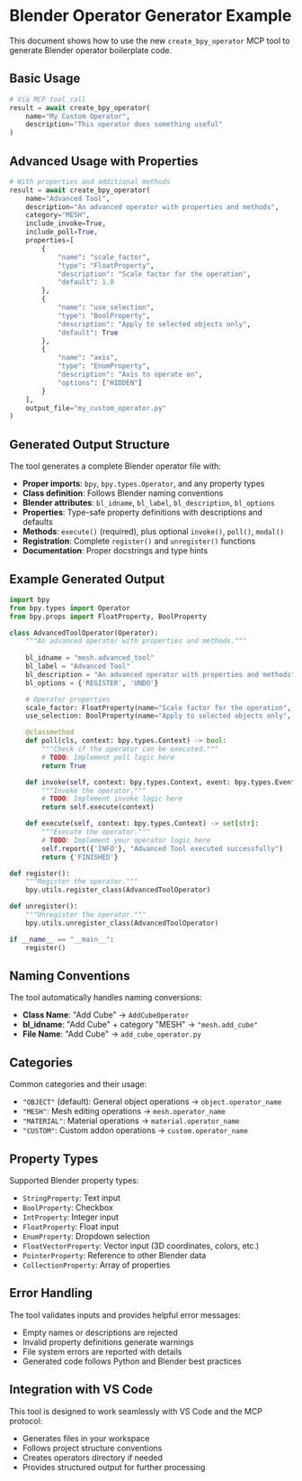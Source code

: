 # Blender Operator Generator Example

This document shows how to use the new `create_bpy_operator` MCP tool to generate Blender operator boilerplate code.

## Basic Usage

```python
# Via MCP tool call
result = await create_bpy_operator(
    name="My Custom Operator",
    description="This operator does something useful"
)
```

## Advanced Usage with Properties

```python
# With properties and additional methods
result = await create_bpy_operator(
    name="Advanced Tool",
    description="An advanced operator with properties and methods",
    category="MESH",
    include_invoke=True,
    include_poll=True,
    properties=[
        {
            "name": "scale_factor",
            "type": "FloatProperty",
            "description": "Scale factor for the operation",
            "default": 1.0
        },
        {
            "name": "use_selection",
            "type": "BoolProperty", 
            "description": "Apply to selected objects only",
            "default": True
        },
        {
            "name": "axis",
            "type": "EnumProperty",
            "description": "Axis to operate on",
            "options": ["HIDDEN"]
        }
    ],
    output_file="my_custom_operator.py"
)
```

## Generated Output Structure

The tool generates a complete Blender operator file with:

- **Proper imports**: `bpy`, `bpy.types.Operator`, and any property types
- **Class definition**: Follows Blender naming conventions
- **Blender attributes**: `bl_idname`, `bl_label`, `bl_description`, `bl_options`
- **Properties**: Type-safe property definitions with descriptions and defaults
- **Methods**: `execute()` (required), plus optional `invoke()`, `poll()`, `modal()`
- **Registration**: Complete `register()` and `unregister()` functions
- **Documentation**: Proper docstrings and type hints

## Example Generated Output

```python
import bpy
from bpy.types import Operator
from bpy.props import FloatProperty, BoolProperty

class AdvancedToolOperator(Operator):
    """An advanced operator with properties and methods."""
    
    bl_idname = "mesh.advanced_tool"
    bl_label = "Advanced Tool" 
    bl_description = "An advanced operator with properties and methods"
    bl_options = {'REGISTER', 'UNDO'}

    # Operator properties
    scale_factor: FloatProperty(name="Scale factor for the operation", description="Scale factor for the operation", default=1.0)
    use_selection: BoolProperty(name="Apply to selected objects only", description="Apply to selected objects only", default=True)

    @classmethod
    def poll(cls, context: bpy.types.Context) -> bool:
        """Check if the operator can be executed."""
        # TODO: Implement poll logic here
        return True

    def invoke(self, context: bpy.types.Context, event: bpy.types.Event) -> set[str]:
        """Invoke the operator."""
        # TODO: Implement invoke logic here
        return self.execute(context)

    def execute(self, context: bpy.types.Context) -> set[str]:
        """Execute the operator."""
        # TODO: Implement your operator logic here
        self.report({'INFO'}, "Advanced Tool executed successfully")
        return {'FINISHED'}

def register():
    """Register the operator."""
    bpy.utils.register_class(AdvancedToolOperator)

def unregister():
    """Unregister the operator."""
    bpy.utils.unregister_class(AdvancedToolOperator)

if __name__ == "__main__":
    register()
```

## Naming Conventions

The tool automatically handles naming conversions:

- **Class Name**: "Add Cube" → `AddCubeOperator`
- **bl_idname**: "Add Cube" + category "MESH" → `"mesh.add_cube"`
- **File Name**: "Add Cube" → `add_cube_operator.py`

## Categories

Common categories and their usage:

- `"OBJECT"` (default): General object operations → `object.operator_name`
- `"MESH"`: Mesh editing operations → `mesh.operator_name`
- `"MATERIAL"`: Material operations → `material.operator_name`
- `"CUSTOM"`: Custom addon operations → `custom.operator_name`

## Property Types

Supported Blender property types:

- `StringProperty`: Text input
- `BoolProperty`: Checkbox
- `IntProperty`: Integer input
- `FloatProperty`: Float input
- `EnumProperty`: Dropdown selection
- `FloatVectorProperty`: Vector input (3D coordinates, colors, etc.)
- `PointerProperty`: Reference to other Blender data
- `CollectionProperty`: Array of properties

## Error Handling

The tool validates inputs and provides helpful error messages:

- Empty names or descriptions are rejected
- Invalid property definitions generate warnings
- File system errors are reported with details
- Generated code follows Python and Blender best practices

## Integration with VS Code

This tool is designed to work seamlessly with VS Code and the MCP protocol:

- Generates files in your workspace
- Follows project structure conventions
- Creates operators directory if needed
- Provides structured output for further processing
